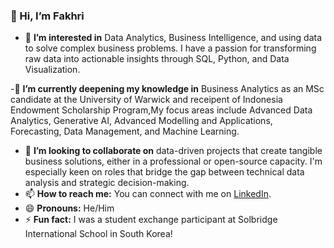 ### 👋 Hi, I’m Fakhri

- 👀 **I’m interested in** Data Analytics, Business Intelligence, and using data to solve complex business problems. I have a passion for transforming raw data into actionable insights through SQL, Python, and Data Visualization.
  
-🌱 **I’m currently deepening my knowledge in** Business Analytics as an MSc candidate at the University of Warwick and receipent of Indonesia Endowment Scholarship Program,My focus areas include Advanced Data Analytics, Generative AI, Advanced Modelling and Applications, Forecasting, Data Management, and Machine Learning.
- 💞️ **I’m looking to collaborate on** data-driven projects that create tangible business solutions, either in a professional or open-source capacity. I'm especially keen on roles that bridge the gap between technical data analysis and strategic decision-making.
- 📫 **How to reach me:** You can connect with me on [LinkedIn](https://www.linkedin.com/in/muhammad-fakhri-musyaffa-budiman/).
- 😄 **Pronouns:** He/Him 
- ⚡ **Fun fact:** I was a student exchange participant at Solbridge International School in South Korea! 
